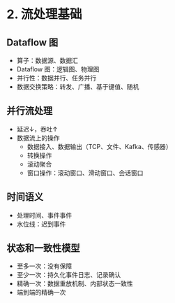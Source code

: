 # 2. 流处理基础

## Dataflow 图

* 算子：数据源、数据汇
* Dataflow 图：逻辑图、物理图
* 并行性：数据并行、任务并行
* 数据交换策略：转发、广播、基于键值、随机

## 并行流处理

* 延迟↓，吞吐↑
* 数据流上的操作
  * 数据接入、数据输出（TCP、文件、Kafka、传感器）
  * 转换操作
  * 滚动聚合
  * 窗口操作：滚动窗口、滑动窗口、会话窗口

## 时间语义

* 处理时间、事件事件
* 水位线：迟到事件

## 状态和一致性模型

* 至多一次：没有保障
* 至少一次：持久化事件日志、记录确认
* 精确一次：数据重放机制、内部状态一致性
* 端到端的精确一次

